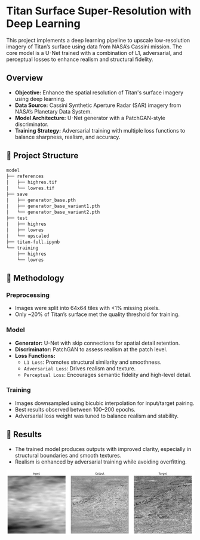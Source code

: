 # Titan Surface Super-Resolution with Deep Learning

This project implements a deep learning pipeline to upscale low-resolution imagery of Titan’s surface using data from NASA’s Cassini mission. The core model is a U-Net trained with a combination of L1, adversarial, and perceptual losses to enhance realism and structural fidelity.

## Overview

- **Objective:** Enhance the spatial resolution of Titan's surface imagery using deep learning.
- **Data Source:** Cassini Synthetic Aperture Radar (SAR) imagery from NASA’s Planetary Data System.
- **Model Architecture:** U-Net generator with a PatchGAN-style discriminator.
- **Training Strategy:** Adversarial training with multiple loss functions to balance sharpness, realism, and accuracy.

## 📁 Project Structure
```
model
├── references
│   ├── highres.tif
│   └── lowres.tif
├── save
│   ├── generator_base.pth
│   ├── generator_base_variant1.pth
│   └── generator_base_variant2.pth
├── test
│   ├── highres
│   ├── lowres
│   └── upscaled
├── titan-full.ipynb
└── training
    ├── highres
    └── lowres
```
## 🧠 Methodology

### Preprocessing
- Images were split into 64x64 tiles with <1% missing pixels.
- Only ~20% of Titan’s surface met the quality threshold for training.

### Model
- **Generator:** U-Net with skip connections for spatial detail retention.
- **Discriminator:** PatchGAN to assess realism at the patch level.
- **Loss Functions:**
  - `L1 Loss`: Promotes structural similarity and smoothness.
  - `Adversarial Loss`: Drives realism and texture.
  - `Perceptual Loss`: Encourages semantic fidelity and high-level detail.

### Training
- Images downsampled using bicubic interpolation for input/target pairing.
- Best results observed between 100–200 epochs.
- Adversarial loss weight was tuned to balance realism and stability.

## 🧪 Results

- The trained model produces outputs with improved clarity, especially in structural boundaries and smooth textures.
- Realism is enhanced by adversarial training while avoiding overfitting.

![unet-example-output](examples/unet-example.png)

